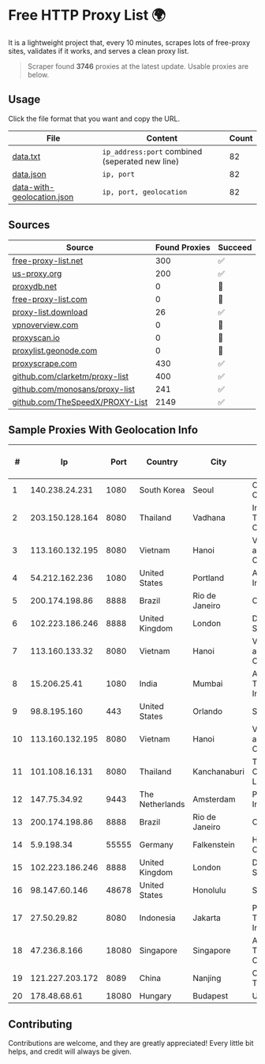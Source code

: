
# Free HTTP Proxy List 🌍

It is a lightweight project that, every 10 minutes, scrapes lots of free-proxy sites, validates if it works, and serves a clean proxy list.


> Scraper found **3746** proxies at the latest update. Usable proxies are below.

## Usage

Click the file format that you want and copy the URL.


|File|Content|Count|
|----|-------|-----|
|[data.txt](https://raw.githubusercontent.com/themiralay/Proxy-List-World/master/data.txt)|`ip_address:port` combined (seperated new line)|82|
|[data.json](https://raw.githubusercontent.com/themiralay/Proxy-List-World/master/data.json)|`ip, port`|82|
|[data-with-geolocation.json](https://raw.githubusercontent.com/themiralay/Proxy-List-World/master/data-with-geolocation.json)|`ip, port, geolocation`|82|

## Sources

|Source|Found Proxies|Succeed|
|------|-------------|-------|
|[free-proxy-list.net](https://free-proxy-list.net)|300|✅|
|[us-proxy.org](https://www.us-proxy.org)|200|✅|
|[proxydb.net](http://proxydb.net)|0|🚫|
|[free-proxy-list.com](https://free-proxy-list.com/?page=&port=&type%5B%5D=http&type%5B%5D=https&up_time=0&search=Search)|0|🚫|
|[proxy-list.download](https://www.proxy-list.download/HTTP)|26|✅|
|[vpnoverview.com](https://vpnoverview.com/privacy/anonymous-browsing/free-proxy-servers)|0|🚫|
|[proxyscan.io](https://www.proxyscan.io)|0|🚫|
|[proxylist.geonode.com](https://proxylist.geonode.com/api/proxy-list?limit=300&page=1&sort_by=lastChecked&sort_type=desc&protocols=http,https)|0|🚫|
|[proxyscrape.com](https://api.proxyscrape.com/v2/?request=displayproxies&protocol=http&timeout=10000&country=all&ssl=all&anonymity=all)|430|✅|
|[github.com/clarketm/proxy-list](https://raw.githubusercontent.com/clarketm/proxy-list/master/proxy-list-raw.txt)|400|✅|
|[github.com/monosans/proxy-list](https://raw.githubusercontent.com/monosans/proxy-list/main/proxies/http.txt)|241|✅|
|[github.com/TheSpeedX/PROXY-List](https://raw.githubusercontent.com/TheSpeedX/PROXY-List/master/http.txt)|2149|✅|


## Sample Proxies With Geolocation Info

|#|Ip|Port|Country|City|Internet Service Provider|
|-|--|----|-------|----|-------------------------|
|1|140.238.24.231|1080|South Korea|Seoul|Oracle Corporation|
|2|203.150.128.164|8080|Thailand|Vadhana|Internet Thailand Company Ltd|
|3|113.160.132.195|8080|Vietnam|Hanoi|VietNam Post and Telecom Corporation|
|4|54.212.162.236|1080|United States|Portland|Amazon.com, Inc.|
|5|200.174.198.86|8888|Brazil|Rio de Janeiro|Claro S.A|
|6|102.223.186.246|8888|United Kingdom|London|Dedicated Servers|
|7|113.160.133.32|8080|Vietnam|Hanoi|VietNam Post and Telecom Corporation|
|8|15.206.25.41|1080|India|Mumbai|Amazon Technologies Inc.|
|9|98.8.195.160|443|United States|Orlando|Spectrum|
|10|113.160.132.195|8080|Vietnam|Hanoi|VietNam Post and Telecom Corporation|
|11|101.108.16.131|8080|Thailand|Kanchanaburi|TOT Public Company Limited|
|12|147.75.34.92|9443|The Netherlands|Amsterdam|Packet Host, Inc.|
|13|200.174.198.86|8888|Brazil|Rio de Janeiro|Claro S.A|
|14|5.9.198.34|55555|Germany|Falkenstein|Hetzner Online GmbH|
|15|102.223.186.246|8888|United Kingdom|London|Dedicated Servers|
|16|98.147.60.146|48678|United States|Honolulu|Spectrum|
|17|27.50.29.82|8080|Indonesia|Jakarta|PT. Mora Telematika Indonesia|
|18|47.236.8.166|18080|Singapore|Singapore|Alibaba (US) Technology Co., Ltd.|
|19|121.227.203.172|8089|China|Nanjing|China Telecom|
|20|178.48.68.61|18080|Hungary|Budapest|UPC|



## Contributing

Contributions are welcome, and they are greatly appreciated! Every
little bit helps, and credit will always be given.

